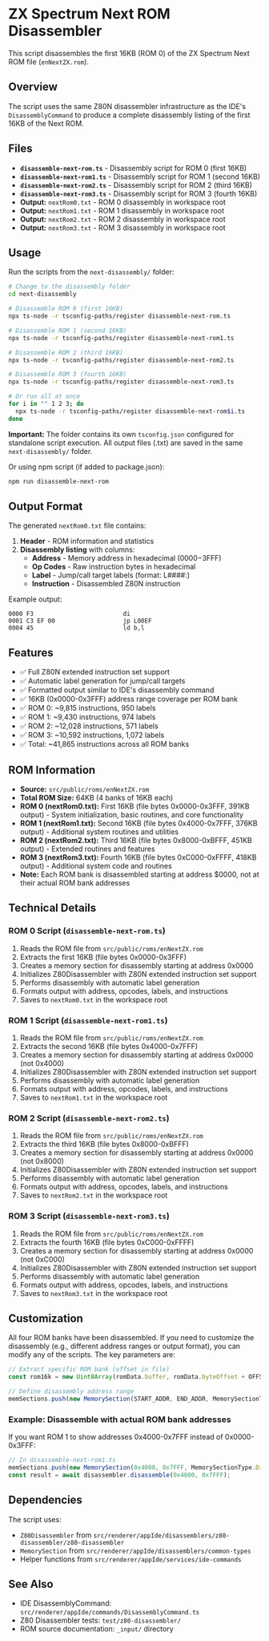 # ZX Spectrum Next ROM Disassembler

This script disassembles the first 16KB (ROM 0) of the ZX Spectrum Next ROM file (`enNextZX.rom`).

## Overview

The script uses the same Z80N disassembler infrastructure as the IDE's `DisassemblyCommand` to produce a complete disassembly listing of the first 16KB of the Next ROM.

## Files

- **`disassemble-next-rom.ts`** - Disassembly script for ROM 0 (first 16KB)
- **`disassemble-next-rom1.ts`** - Disassembly script for ROM 1 (second 16KB)
- **`disassemble-next-rom2.ts`** - Disassembly script for ROM 2 (third 16KB)
- **`disassemble-next-rom3.ts`** - Disassembly script for ROM 3 (fourth 16KB)
- **Output:** `nextRom0.txt` - ROM 0 disassembly in workspace root
- **Output:** `nextRom1.txt` - ROM 1 disassembly in workspace root
- **Output:** `nextRom2.txt` - ROM 2 disassembly in workspace root
- **Output:** `nextRom3.txt` - ROM 3 disassembly in workspace root

## Usage

Run the scripts from the `next-disassembly/` folder:

```bash
# Change to the disassembly folder
cd next-disassembly

# Disassemble ROM 0 (first 16KB)
npx ts-node -r tsconfig-paths/register disassemble-next-rom.ts

# Disassemble ROM 1 (second 16KB)
npx ts-node -r tsconfig-paths/register disassemble-next-rom1.ts

# Disassemble ROM 2 (third 16KB)
npx ts-node -r tsconfig-paths/register disassemble-next-rom2.ts

# Disassemble ROM 3 (fourth 16KB)
npx ts-node -r tsconfig-paths/register disassemble-next-rom3.ts

# Or run all at once
for i in "" 1 2 3; do
  npx ts-node -r tsconfig-paths/register disassemble-next-rom$i.ts
done
```

**Important:** The folder contains its own `tsconfig.json` configured for standalone script execution. All output files (.txt) are saved in the same `next-disassembly/` folder.

Or using npm script (if added to package.json):

```bash
npm run disassemble-next-rom
```

## Output Format

The generated `nextRom0.txt` file contains:

1. **Header** - ROM information and statistics
2. **Disassembly listing** with columns:
   - **Address** - Memory address in hexadecimal ($0000-$3FFF)
   - **Op Codes** - Raw instruction bytes in hexadecimal
   - **Label** - Jump/call target labels (format: L####:)
   - **Instruction** - Disassembled Z80N instruction

Example output:
```
0000 F3                         di
0001 C3 EF 00                   jp L00EF
0004 45                         ld b,l
```

## Features

- ✅ Full Z80N extended instruction set support
- ✅ Automatic label generation for jump/call targets
- ✅ Formatted output similar to IDE's disassembly command
- ✅ 16KB (0x0000-0x3FFF) address range coverage per ROM bank
- ✅ ROM 0: ~9,815 instructions, 950 labels
- ✅ ROM 1: ~9,430 instructions, 974 labels
- ✅ ROM 2: ~12,028 instructions, 571 labels
- ✅ ROM 3: ~10,592 instructions, 1,072 labels
- ✅ Total: ~41,865 instructions across all ROM banks

## ROM Information

- **Source:** `src/public/roms/enNextZX.rom`
- **Total ROM Size:** 64KB (4 banks of 16KB each)
- **ROM 0 (nextRom0.txt):** First 16KB (file bytes 0x0000-0x3FFF, 391KB output) - System initialization, basic routines, and core functionality
- **ROM 1 (nextRom1.txt):** Second 16KB (file bytes 0x4000-0x7FFF, 376KB output) - Additional system routines and utilities
- **ROM 2 (nextRom2.txt):** Third 16KB (file bytes 0x8000-0xBFFF, 451KB output) - Extended routines and features
- **ROM 3 (nextRom3.txt):** Fourth 16KB (file bytes 0xC000-0xFFFF, 418KB output) - Additional system code and routines
- **Note:** Each ROM bank is disassembled starting at address $0000, not at their actual ROM bank addresses

## Technical Details

### ROM 0 Script (`disassemble-next-rom.ts`)
1. Reads the ROM file from `src/public/roms/enNextZX.rom`
2. Extracts the first 16KB (file bytes 0x0000-0x3FFF)
3. Creates a memory section for disassembly starting at address 0x0000
4. Initializes Z80Disassembler with Z80N extended instruction set support
5. Performs disassembly with automatic label generation
6. Formats output with address, opcodes, labels, and instructions
7. Saves to `nextRom0.txt` in the workspace root

### ROM 1 Script (`disassemble-next-rom1.ts`)
1. Reads the ROM file from `src/public/roms/enNextZX.rom`
2. Extracts the second 16KB (file bytes 0x4000-0x7FFF)
3. Creates a memory section for disassembly starting at address 0x0000 (not 0x4000)
4. Initializes Z80Disassembler with Z80N extended instruction set support
5. Performs disassembly with automatic label generation
6. Formats output with address, opcodes, labels, and instructions
7. Saves to `nextRom1.txt` in the workspace root

### ROM 2 Script (`disassemble-next-rom2.ts`)
1. Reads the ROM file from `src/public/roms/enNextZX.rom`
2. Extracts the third 16KB (file bytes 0x8000-0xBFFF)
3. Creates a memory section for disassembly starting at address 0x0000 (not 0x8000)
4. Initializes Z80Disassembler with Z80N extended instruction set support
5. Performs disassembly with automatic label generation
6. Formats output with address, opcodes, labels, and instructions
7. Saves to `nextRom2.txt` in the workspace root

### ROM 3 Script (`disassemble-next-rom3.ts`)
1. Reads the ROM file from `src/public/roms/enNextZX.rom`
2. Extracts the fourth 16KB (file bytes 0xC000-0xFFFF)
3. Creates a memory section for disassembly starting at address 0x0000 (not 0xC000)
4. Initializes Z80Disassembler with Z80N extended instruction set support
5. Performs disassembly with automatic label generation
6. Formats output with address, opcodes, labels, and instructions
7. Saves to `nextRom3.txt` in the workspace root

## Customization

All four ROM banks have been disassembled. If you need to customize the disassembly (e.g., different address ranges or output format), you can modify any of the scripts. The key parameters are:

```typescript
// Extract specific ROM bank (offset in file)
const rom16k = new Uint8Array(romData.buffer, romData.byteOffset + OFFSET, 16384);

// Define disassembly address range
memSections.push(new MemorySection(START_ADDR, END_ADDR, MemorySectionType.Disassemble));
```

### Example: Disassemble with actual ROM bank addresses
If you want ROM 1 to show addresses 0x4000-0x7FFF instead of 0x0000-0x3FFF:

```typescript
// In disassemble-next-rom1.ts
memSections.push(new MemorySection(0x4000, 0x7FFF, MemorySectionType.Disassemble));
const result = await disassembler.disassemble(0x4000, 0x7FFF);
```

## Dependencies

The script uses:
- `Z80Disassembler` from `src/renderer/appIde/disassemblers/z80-disassembler/z80-disassembler`
- `MemorySection` from `src/renderer/appIde/disassemblers/common-types`
- Helper functions from `src/renderer/appIde/services/ide-commands`

## See Also

- IDE DisassemblyCommand: `src/renderer/appIde/commands/DisassemblyCommand.ts`
- Z80 Disassembler tests: `test/z80-disassembler/`
- ROM source documentation: `_input/` directory
